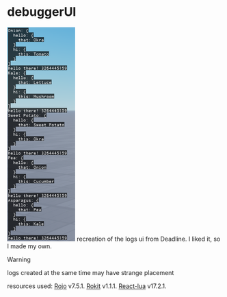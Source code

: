 # debuggerUI
<img src="/repository/TestDisplay.png"/>
recreation of the logs ui from Deadline.
I liked it, so I made my own.

> [!WARNING]
> logs created at the same time may have strange placement

resources used:
[Rojo](https://github.com/rojo-rbx/rojo) v7.5.1.
[Rokit](https://github.com/rojo-rbx/rokit) v1.1.1.
[React-lua](https://github.com/jsdotlua/react-lua) v17.2.1.